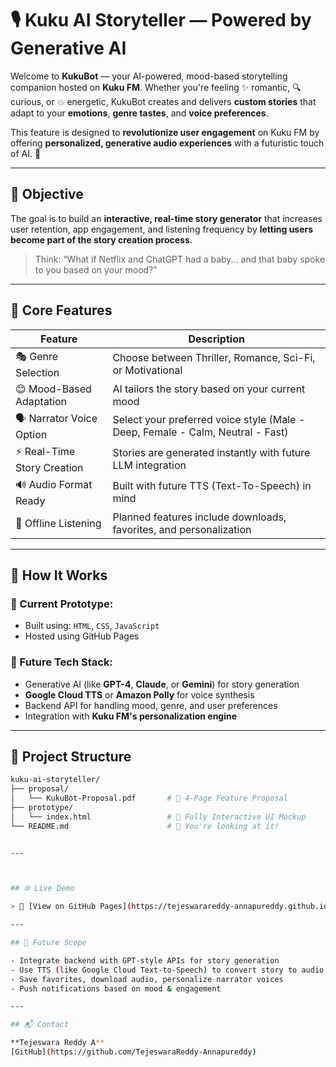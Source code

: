 # 🎙️ Kuku AI Storyteller — Powered by Generative AI

Welcome to **KukuBot** — your AI-powered, mood-based storytelling companion hosted on **Kuku FM**. Whether you're feeling ✨ romantic, 🔍 curious, or 💥 energetic, KukuBot creates and delivers **custom stories** that adapt to your **emotions**, **genre tastes**, and **voice preferences**.

This feature is designed to **revolutionize user engagement** on Kuku FM by offering **personalized, generative audio experiences** with a futuristic touch of AI. 🚀

---

## 🎯 Objective

The goal is to build an **interactive, real-time story generator** that increases user retention, app engagement, and listening frequency by **letting users become part of the story creation process**.

> Think: “What if Netflix and ChatGPT had a baby... and that baby spoke to you based on your mood?”

---

## 🚀 Core Features

| Feature                     | Description |
|-----------------------------|-------------|
| 🎭 Genre Selection          | Choose between Thriller, Romance, Sci-Fi, or Motivational |
| 😊 Mood-Based Adaptation    | AI tailors the story based on your current mood |
| 🗣️ Narrator Voice Option    | Select your preferred voice style (Male - Deep, Female - Calm, Neutral - Fast) |
| ⚡ Real-Time Story Creation | Stories are generated instantly with future LLM integration |
| 🔊 Audio Format Ready       | Built with future TTS (Text-To-Speech) in mind |
| 💾 Offline Listening        | Planned features include downloads, favorites, and personalization |

---

## 🧠 How It Works

### 🔧 Current Prototype:
- Built using: `HTML`, `CSS`, `JavaScript`
- Hosted using GitHub Pages

### 🧪 Future Tech Stack:
- Generative AI (like **GPT-4**, **Claude**, or **Gemini**) for story generation
- **Google Cloud TTS** or **Amazon Polly** for voice synthesis
- Backend API for handling mood, genre, and user preferences
- Integration with **Kuku FM's personalization engine**

---

## 📁 Project Structure

```bash
kuku-ai-storyteller/
├── proposal/
│   └── KukuBot-Proposal.pdf       # 📄 4-Page Feature Proposal
├── prototype/
│   └── index.html                 # 🎨 Fully Interactive UI Mockup
└── README.md                      # 📘 You're looking at it!


---



## 🌐 Live Demo

> 🔗 [View on GitHub Pages](https://tejeswarareddy-annapureddy.github.io/kuku-ai-storyteller/)

---

## 📌 Future Scope

- Integrate backend with GPT-style APIs for story generation
- Use TTS (like Google Cloud Text-to-Speech) to convert story to audio
- Save favorites, download audio, personalize narrator voices
- Push notifications based on mood & engagement

---

## 📬 Contact

**Tejeswara Reddy A**  
[GitHub](https://github.com/TejeswaraReddy-Annapureddy)

